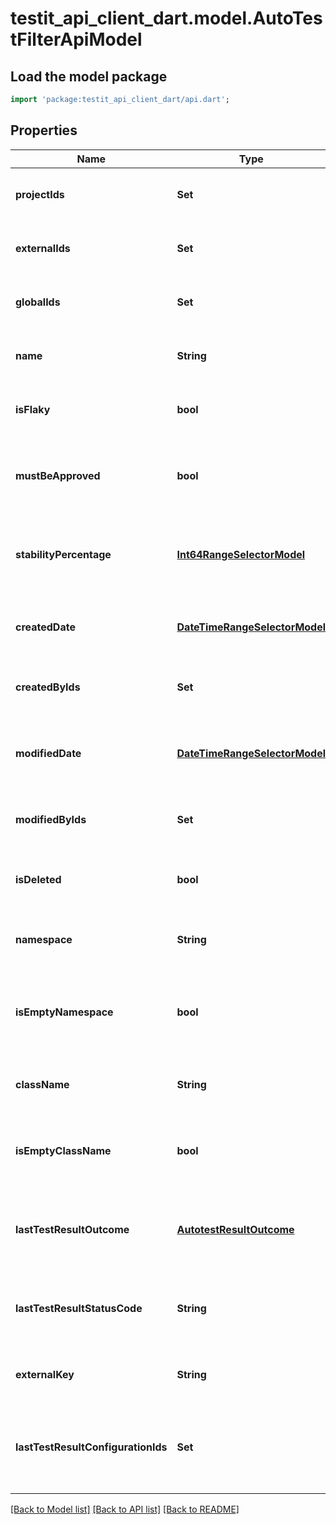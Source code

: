 # testit_api_client_dart.model.AutoTestFilterApiModel

## Load the model package
```dart
import 'package:testit_api_client_dart/api.dart';
```

## Properties
Name | Type | Description | Notes
------------ | ------------- | ------------- | -------------
**projectIds** | **Set<String>** | Specifies an autotest projects IDs to search for | [optional] [default to const {}]
**externalIds** | **Set<String>** | Specifies an autotest external IDs to search for | [optional] [default to const {}]
**globalIds** | **Set<int>** | Specifies an autotest global IDs to search for | [optional] [default to const {}]
**name** | **String** | Specifies an autotest name to search for | [optional] 
**isFlaky** | **bool** | Specifies an autotest flaky status to search for | [optional] 
**mustBeApproved** | **bool** | Specifies an autotest unapproved changes status to search for | [optional] 
**stabilityPercentage** | [**Int64RangeSelectorModel**](Int64RangeSelectorModel.md) | Specifies an autotest range of stability percentage to search for | [optional] 
**createdDate** | [**DateTimeRangeSelectorModel**](DateTimeRangeSelectorModel.md) | Specifies an autotest range of creation date to search for | [optional] 
**createdByIds** | **Set<String>** | Specifies an autotest creator IDs to search for | [optional] [default to const {}]
**modifiedDate** | [**DateTimeRangeSelectorModel**](DateTimeRangeSelectorModel.md) | Specifies an autotest range of last modification date to search for | [optional] 
**modifiedByIds** | **Set<String>** | Specifies an autotest last editor IDs to search for | [optional] [default to const {}]
**isDeleted** | **bool** | Specifies an autotest deleted status to search for | [optional] 
**namespace** | **String** | Specifies an autotest namespace to search for | [optional] 
**isEmptyNamespace** | **bool** | Specifies an autotest namespace name presence status to search for | [optional] 
**className** | **String** | Specifies an autotest class name to search for | [optional] 
**isEmptyClassName** | **bool** | Specifies an autotest class name presence status to search for | [optional] 
**lastTestResultOutcome** | [**AutotestResultOutcome**](AutotestResultOutcome.md) | Specifies an autotest outcome of the last test result to search for | [optional] 
**lastTestResultStatusCode** | **String** | Specifies an autotest status code of the last test result to search for | [optional] 
**externalKey** | **String** | Specifies an autotest external key to search for | [optional] 
**lastTestResultConfigurationIds** | **Set<String>** | Specifies an autotest configuration IDs of the last test result to search for | [optional] [default to const {}]

[[Back to Model list]](../README.md#documentation-for-models) [[Back to API list]](../README.md#documentation-for-api-endpoints) [[Back to README]](../README.md)


